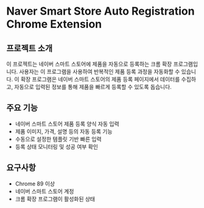# Naver Smart Store Auto Registration Chrome Extension

## 프로젝트 소개
이 프로젝트는 네이버 스마트 스토어에 제품을 자동으로 등록하는 크롬 확장 프로그램입니다. 사용자는 이 프로그램을 사용하여 반복적인 제품 등록 과정을 자동화할 수 있습니다. 이 확장 프로그램은 네이버 스마트 스토어의 제품 등록 페이지에서 데이터를 수집하고, 자동으로 입력된 정보를 통해 제품을 빠르게 등록할 수 있도록 돕습니다.

## 주요 기능
- 네이버 스마트 스토어 제품 등록 양식 자동 입력
- 제품 이미지, 가격, 설명 등의 자동 등록 기능
- 수동으로 설정한 템플릿 기반 빠른 입력
- 등록 상태 모니터링 및 성공 여부 확인

## 요구사항
- Chrome 89 이상
- 네이버 스마트 스토어 계정
- 크롬 확장 프로그램이 활성화된 상태
